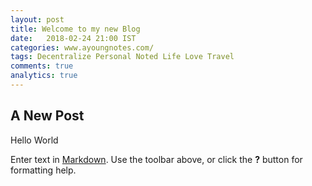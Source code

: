 ```yaml
---
layout: post
title: Welcome to my new Blog
date:   2018-02-24 21:00 IST
categories: www.ayoungnotes.com/
tags: Decentralize Personal Noted Life Love Travel
comments: true
analytics: true
---
```

## A New Post
Hello World

Enter text in [Markdown](http://daringfireball.net/projects/markdown/). Use the toolbar above, or click the **?** button for formatting help.
